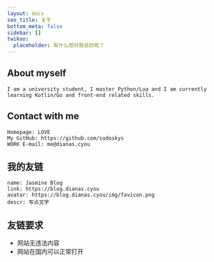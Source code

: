 ```yaml
---
layout: docs
seo_title: 关于
bottom_meta: false
sidebar: []
twikoo:
  placeholder: 有什么想对我说的呢？
---
```


<script src="https://3dbook.xyz/api/books/62c4508a36139800172e0015/cover.js"></script>



## About myself

    I am a university student, I master Python/Lua and I am currently learning Kotlin/Go and front-end related skills.


## Contact with me

    Homepage: LOVE
    My GitHub: https://github.com/sudoskys
    WORK E-mail: me@dianas.cyou

## 我的友链
```
name: Jasmine Blog
link: https://blog.dianas.cyou
avatar: https://blog.dianas.cyou/img/favicon.png
descr: 写点文字
```

## 友链要求
- 网站无违法内容
- 网站在国内可以正常打开